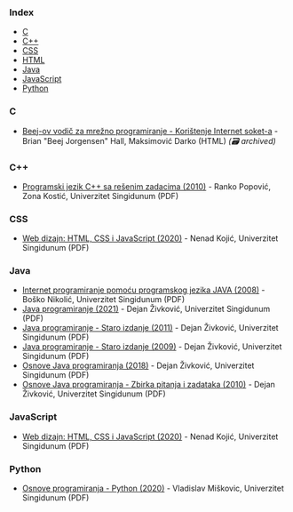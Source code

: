 ### Index

* [C](#c)
* [C++](#cpp)
* [CSS](#css)
* [HTML](#html)
* [Java](#java)
* [JavaScript](#javascript)
* [Python](#python)

### C

* [Beej-ov vodič za mrežno programiranje - Korištenje Internet soket-a](https://web.archive.org/web/20181008134854/http://users.teol.net:80/~mvlado/sockets/) - Brian "Beej Jorgensen" Hall, Maksimović Darko (HTML) *(:card_file_box: archived)*


### C++

* [Programski jezik C++ sa rešenim zadacima (2010)](https://singipedia.singidunum.ac.rs/izdanje/40777-programski-jezik-c-sa-resenim-zadacima) -  Ranko Popović, Zona Kostić, Univerzitet Singidunum (PDF)
  

### CSS

* [Web dizajn: HTML, CSS i JavaScript (2020)](https://singipedia.singidunum.ac.rs/izdanje/42767-web-dizajn-html-css-i-javascript) - Nenad Kojić, Univerzitet Singidunum (PDF)


### Java

* [Internet programiranje pomoću programskog jezika JAVA (2008)](https://singipedia.singidunum.ac.rs/izdanje/40880-internet-programiranje-pomocu-programskog-jezika-java) - Boško Nikolić, Univerzitet Singidunum (PDF)
* [Java programiranje (2021)](https://singipedia.singidunum.ac.rs/izdanje/43019-java-programiranje) - Dejan Živković, Univerzitet Singidunum (PDF) 
* [Java programiranje - Staro izdanje (2011)](https://singipedia.singidunum.ac.rs/izdanje/40891-java-programiranje-staro-izdanje) - Dejan Živković, Univerzitet Singidunum (PDF)
* [Java programiranje - Staro izdanje (2009)](https://singipedia.singidunum.ac.rs/izdanje/40717-osnove-java-programiranja-staro-izdanje) - Dejan Živković, Univerzitet Singidunum (PDF)
* [Osnove Java programiranja (2018)](https://singipedia.singidunum.ac.rs/izdanje/40716-osnove-java-programiranja) - Dejan Živković, Univerzitet Singidunum (PDF)
* [Osnove Java programiranja - Zbirka pitanja i zadataka (2010)](https://singipedia.singidunum.ac.rs/izdanje/40721-osnove-java-programiranja-zbirka-pitanja-i-zadataka) - Dejan Živković, Univerzitet Singidunum (PDF)


### JavaScript

* [Web dizajn: HTML, CSS i JavaScript (2020)](https://singipedia.singidunum.ac.rs/izdanje/42767-web-dizajn-html-css-i-javascript) - Nenad Kojić, Univerzitet Singidunum (PDF)


### Python
* [Osnove programiranja - Python (2020)](https://singipedia.singidunum.ac.rs/izdanje/42765-osnove-programiranja-python) -  Vladislav Miškovic, Univerzitet Singidunum (PDF)
